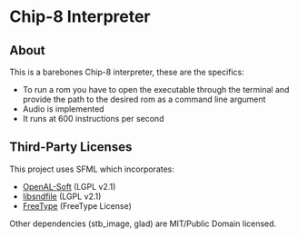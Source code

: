# Chip-8 Interpreter

## About
This is a barebones Chip-8 interpreter, these are the specifics:
- To run a rom you have to open the executable through the terminal and provide the path to the desired rom as a command line argument
- Audio is implemented
- It runs at 600 instructions per second

## Third-Party Licenses

This project uses SFML which incorporates:
- [OpenAL-Soft](https://github.com/kcat/openal-soft) (LGPL v2.1)
- [libsndfile](https://github.com/libsndfile/libsndfile) (LGPL v2.1)
- [FreeType](https://gitlab.freedesktop.org/freetype/freetype) (FreeType License)

Other dependencies (stb_image, glad) are MIT/Public Domain licensed.
